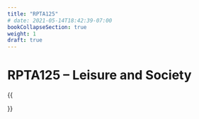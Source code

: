 ```yaml
---
title: "RPTA125"
# date: 2021-05-14T18:42:39-07:00
bookCollapseSection: true
weight: 1
draft: true
---
```


# RPTA125 – Leisure and Society

{{<section>}}
